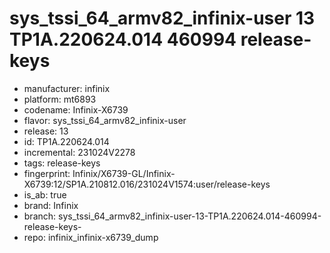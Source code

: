 # sys_tssi_64_armv82_infinix-user 13 TP1A.220624.014 460994 release-keys
- manufacturer: infinix
- platform: mt6893
- codename: Infinix-X6739
- flavor: sys_tssi_64_armv82_infinix-user
- release: 13
- id: TP1A.220624.014
- incremental: 231024V2278
- tags: release-keys
- fingerprint: Infinix/X6739-GL/Infinix-X6739:12/SP1A.210812.016/231024V1574:user/release-keys
- is_ab: true
- brand: Infinix
- branch: sys_tssi_64_armv82_infinix-user-13-TP1A.220624.014-460994-release-keys-
- repo: infinix_infinix-x6739_dump
